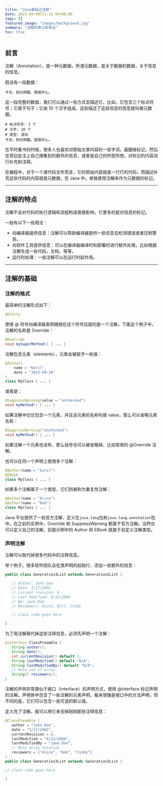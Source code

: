 ```yaml
---
title: "Java基础之注解"
date: 2023-09-09T11:13:55+08:00
tags: []
featured_image: "images/background.jpg"
summary: "注解的意义和用法"
toc: true
---
```


## 前言

注解（Annotation），是一种元数据，所谓元数据，是关于数据的数据，关于信息的信息。

假设有一段数据：

```
今天，阳光明媚，我很开心。
```

这一段完整的数据，我们可以通过一些方式去描述它，比如，它包含三个标点符号；它属于句子；它由 10 个汉字组成。这些描述了这段信息的信息就叫做元数据。

```
# 标点符号: 3 个
# 汉字: 10 个
# 类型: 语句
今天，阳光明媚，我很开心。
```

在平时看书的时候，很多人也喜欢对原始文章内容的一些字词，画圈做标记，然后在旁边批注上自己搜集到的额外的信息，或者是自己的所思所想，对标记的内容进行补充和注释。

在编程中，对于一个源代码文件而言，它的原始内容就是一行行的代码，而描述补充这些代码的内容就是元数据，在 Java 中，单独使用注解来作为元数据的标记。

---

## 注解的特点

注解不会对代码的执行逻辑和流程构成直接影响，它更多的是对信息的标记。

一般有以下一些用法：

* 向编译器提供信息：注解可以帮助编译器提供一些信息去检测错误或者压制警告。
* 向软件工具提供信息：可以在编译器编译时和部署时进行额外处理，比如根据注解生成一些代码，文档，等等。
* 运行时处理：一些注解可以在运行时起作用。

---

## 注解的基础

### 注解的格式

最简单的注解形式如下：

```java
@Entity
```

使用 @ 符号向编译器表明跟随在这个符号后面的是一个注解，下面这个例子中，注解的名称是 Override：

```java
@Override
void mySuperMethod() { ... }
```

注解包含元素（elements），元素会被赋予一些值：

```java
@Author(
    name = "Koril",
    date = "2023-09-10"
)
class MyClass { ... }
```

或者是：

```java
@SuppressWarning(value = "unchecked")
void myMethod() { ... }
```

如果注解中仅仅包含一个元素，并且该元素的名称叫做 value，那么可以省略元素名称：

```java
@SuppressWarning("unchecked")
void myMethod() { ... }
```

如果注解一个元素也没有，那么括号也可以被省略掉，比如常用的 @Override 注解。

也可以在同一个声明上使用多个注解：

```java
@Author(name = "koril")
@EBook
class MyClass { ... }
```

如果多个注解属于一个类型，它们则被称为重复性注解：

```java
@Author(name = "Alice")
@Author(name = "Bob")
class MyClass { ... }
```

Java 平台提供了一些官方注解，定义在`java.lang`包和`java.lang.annotation`包中。在之前的实例中，Override 和 SuppressWarning 都属于官方注解。当然也可以定义自己的注解，前面示例中的 Author  和 EBook 就属于自定义注解类型。

### 声明注解

注解可以取代掉很多代码中的注释信息。

举个例子，很多软件团队会在类声明的起始行，添加一些额外的信息：

```java
public class Generation3List extends Generation2List {

   // Author: John Doe
   // Date: 3/17/2002
   // Current revision: 6
   // Last modified: 4/12/2004
   // By: Jane Doe
   // Reviewers: Alice, Bill, Cindy

   // class code goes here

}
```

为了用注解替代掉这些注释信息，必须先声明一个注解：

```java
@interface ClassPreamble {
   String author();
   String date();
   int currentRevision() default 1;
   String lastModified() default "N/A";
   String lastModifiedBy() default "N/A";
   // Note use of array
   String[] reviewers();
}
```

注解的声明非常类似于接口（interface）的声明方式，使用 @interface 标记声明的注解。声明体中包含了一些注解的元素声明，看来很像是接口中的方法声明，但不同的是，它们可以包含一些可选的默认值。

定义完了注解，就可以用它来去掉刚刚那些注释信息：

```java
@ClassPreamble (
   author = "John Doe",
   date = "3/17/2002",
   currentRevision = 6,
   lastModified = "4/12/2004",
   lastModifiedBy = "Jane Doe",
   // Note array notation
   reviewers = {"Alice", "Bob", "Cindy"}
)
public class Generation3List extends Generation2List {

// class code goes here

}
```

